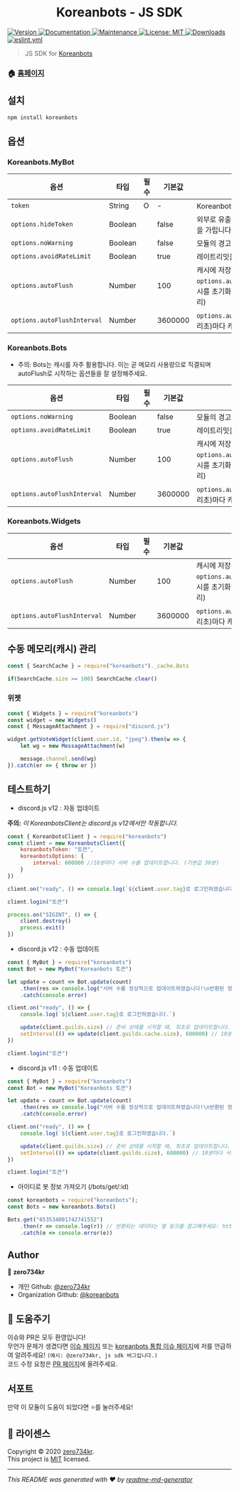 <h1 align="center">Koreanbots - JS SDK</h1>
<p>
  <a href="https://www.npmjs.com/package/koreanbots" target="_blank">
    <img alt="Version" src="https://img.shields.io/npm/v/koreanbots.svg">
  </a>
  <a href="https://github.com/koreanbots/js-sdk#readme" target="_blank">
    <img alt="Documentation" src="https://img.shields.io/badge/documentation-yes-brightgreen.svg" />
  </a>
  <a href="https://github.com/koreanbots/js-sdk/graphs/commit-activity" target="_blank">
    <img alt="Maintenance" src="https://img.shields.io/badge/Maintained%3F-yes-green.svg" />
  </a>
  <a href="https://github.com/koreanbots/js-sdk/blob/master/LICENSE" target="_blank">
    <img alt="License: MIT" src="https://img.shields.io/github/license/koreanbots/js-sdk" />
  </a>
  <a href="https://npmcharts.com/compare/koreanbots?minimal=true" target="_blank">
    <img alt="Downloads" src="https://img.shields.io/npm/dm/koreanbots.svg">
  </a>
  <a href="https://github.com/koreanbots/js-sdk/workflows/.github/workflows/eslint.yml" target="_blank">
    <img alt="eslint.yml" src="https://github.com/koreanbots/js-sdk/workflows/.github/workflows/eslint.yml/badge.svg">
  </a>
</p>

> JS SDK for <a href="https://koreanbots.dev">Koreanbots</a>

### 🏠 [홈페이지](https://koreanbots.dev)

## 설치

```sh
npm install koreanbots
```

## 옵션 

### Koreanbots.MyBot

| 옵션                         | 타입         | 필수  | 기본값      | 설명                                                                         |
|-----------------------------|-------------|-----|------------|----------------------------------------------------------------------------|
| `token`                     | String      |  O  |      -     | Koreanbots의 토큰                                                            |
| `options.hideToken`         | Boolean     |     |    false   | 외부로 유출될수 있는 this.token을 가립니다.                                         |
| `options.noWarning`         | Boolean     |     |    false   | 모듈의 경고 알림을 끕니다                                                         |
| `options.avoidRateLimit`    | Boolean     |     |    true    | 레이트리밋을 최대한 피합니다                                                       |
| `options.autoFlush`         | Number      |     |    100     | 캐시에 저장된 데이터 수가 `options.autoFlush`를 넘을시 캐시를 초기화합니다. (자동 캐시 관리) |
| `options.autoFlushInterval` | Number      |     |  3600000   | `options.autoFlushInterval`(밀리초)마다 캐시를 관리합니다                          |

### Koreanbots.Bots

* 주의: Bots는 캐시를 자주 활용합니다. 이는 곧 메모리 사용량으로 직결되며 autoFlush로 시작하는 옵션들을 잘 설정해주세요.

| 옵션                         | 타입         | 필수  | 기본값       | 설명                                                                        |
|-----------------------------|-------------|-----|------------|----------------------------------------------------------------------------|
| `options.noWarning`         | Boolean     |     |    false   | 모듈의 경고 알림을 끕니다                                                         |
| `options.avoidRateLimit`    | Boolean     |     |    true    | 레이트리밋을 최대한 피합니다                                                       |
| `options.autoFlush`         | Number      |     |    100     | 캐시에 저장된 데이터 수가 `options.autoFlush`를 넘을시 캐시를 초기화합니다. (자동 캐시 관리) |
| `options.autoFlushInterval` | Number      |     |  3600000   | `options.autoFlushInterval`(밀리초)마다 캐시를 관리합니다                          |

### Koreanbots.Widgets

| 옵션                         | 타입         | 필수  | 기본값       | 설명                                                                        |
|-----------------------------|-------------|-----|------------|----------------------------------------------------------------------------|
| `options.autoFlush`         | Number      |     |    100     | 캐시에 저장된 데이터 수가 `options.autoFlush`를 넘을시 캐시를 초기화합니다. (자동 캐시 관리) |
| `options.autoFlushInterval` | Number      |     |  3600000   | `options.autoFlushInterval`(밀리초)마다 캐시를 관리합니다                          |

## 수동 메모리(캐시) 관리

```js
const { SearchCache } = require("koreanbots")._cache.Bots

if(SearchCache.size >= 100) SearchCache.clear()
```

### 위젯 

```js
const { Widgets } = require("koreanbots")
const widget = new Widgets()
const { MessageAttachment } = require("discord.js")

widget.getVoteWidget(client.user.id, "jpeg").then(w => {
    let wg = new MessageAttachment(w)

    message.channel.send(wg)
}).catch(er => { throw er })
```

## 테스트하기

- discord.js v12 : 자동 업데이트 

**주의:** *이 KoreanbotsClient는 discord.js v12에서만 작동합니다.*
```js
const { KoreanbotsClient } = require("koreanbots")
const client = new KoreanbotsClient({
    koreanbotsToken: "토큰",
    koreanbotsOptions: {
        interval: 600000 //10분마다 서버 수를 업데이트합니다. (기본값 30분)
    }
})

client.on("ready", () => console.log(`${client.user.tag}로 로그인하였습니다.`))

client.login("토큰")

process.on("SIGINT", () => {
    client.destroy()
    process.exit()
})
```

- discord.js v12 : 수동 업데이트
```js
const { MyBot } = require("koreanbots")
const Bot = new MyBot("Koreanbots 토큰")

let update = count => Bot.update(count) 
    .then(res => console.log("서버 수를 정상적으로 업데이트하였습니다!\n반환된 정보:" + JSON.stringify(res)))
    .catch(console.error)

client.on("ready", () => {
    console.log(`${client.user.tag}로 로그인하였습니다.`)

    update(client.guilds.size) // 준비 상태를 시작할 때, 최초로 업데이트합니다.
    setInterval(() => update(client.guilds.cache.size), 600000) // 10분마다 서버 수를 업데이트합니다.
})

client.login("토큰")
```

- discord.js v11 : 수동 업데이트
```js
const { MyBot } = require("koreanbots")
const Bot = new MyBot("Koreanbots 토큰")

let update = count => Bot.update(count) 
    .then(res => console.log("서버 수를 정상적으로 업데이트하였습니다!\n반환된 정보:" + JSON.stringify(res)))
    .catch(console.error)

client.on("ready", () => {
    console.log(`${client.user.tag}로 로그인하였습니다.`)

    update(client.guilds.size) // 준비 상태를 시작할 때, 최초로 업데이트합니다.
    setInterval(() => update(client.guilds.size), 600000) // 10분마다 서버 수를 업데이트합니다.
})

client.login("토큰")
```

- 아이디로 봇 정보 가져오기 (/bots/get/:id)
```js
const koreanbots = require("koreanbots");
const Bots = new koreanbots.Bots()

Bots.get("653534001742741552")
    .then(r => console.log(r)) // 반환되는 데이터는 옆 링크를 참고해주세요: https://koreanbots.dev/js-sdk/interfaces/_types_.getbyid.html
    .catch(e => console.error(e))
```

## Author

👤 **zero734kr**

* 개인 Github: [@zero734kr](https://github.com/zero734kr)
* Organization Github: [@koreanbots](https://github.com/koreanbots)

## 🤝 도움주기

이슈와 PR은 모두 환영입니다!<br>
무언가 문제가 생겼다면 [이슈 페이지](https://github.com/koreanbots/js-sdk/issues) 또는 [koreanbots 통합 이슈 페이지](https://github.com/koreanbots/koreanbots)에 저를 언급하여 알려주세요! ``(예시: @zero734kr, js sdk 버그입니다.)``<br>
코드 수정 요청은 [PR 페이지](https://github.com/koreanbots/js-sdk/pulls)에 올려주세요.

## 서포트

만약 이 모듈이 도움이 되었다면 ⭐️를 눌러주세요!

## 📝 라이센스

Copyright © 2020 [zero734kr](https://github.com/koreanbots).<br />
This project is [MIT](https://github.com/koreanbots/js-sdk/blob/master/LICENSE) licensed.

***
_This README was generated with ❤️ by [readme-md-generator](https://github.com/kefranabg/readme-md-generator)_
